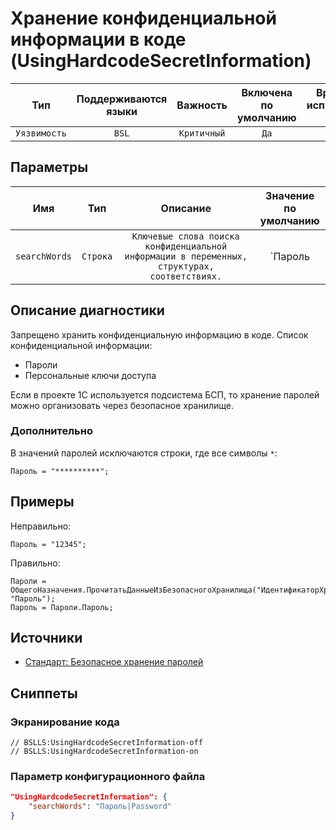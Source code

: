 # Хранение конфиденциальной информации в коде (UsingHardcodeSecretInformation)

|     Тип      |    Поддерживаются<br>языки    |  Важность   |    Включена<br>по умолчанию    |    Время на<br>исправление (мин)    |    Теги    |
|:------------:|:-----------------------------:|:-----------:|:------------------------------:|:-----------------------------------:|:----------:|
| `Уязвимость` |             `BSL`             | `Критичный` |              `Да`              |                `15`                 | `standard` |

## Параметры 


|      Имя      |   Тип    |                                           Описание                                           |    Значение<br>по умолчанию    |
|:-------------:|:--------:|:--------------------------------------------------------------------------------------------:|:------------------------------:|
| `searchWords` | `Строка` | `Ключевые слова поиска конфиденциальной информации в переменных, структурах, соответствиях.` |       `Пароль|Password`        |
<!-- Блоки выше заполняются автоматически, не трогать -->
## Описание диагностики

Запрещено хранить конфиденциальную информацию в коде. Список конфиденциальной информации:

* Пароли
* Персональные ключи доступа

Если в проекте 1С используется подсистема БСП, то хранение паролей можно организовать через безопасное хранилище.

### Дополнительно

В значений паролей исключаются строки, где все символы `*`:

```bsl
Пароль = "**********";
```

## Примеры

Неправильно:

```bsl
Пароль = "12345";
```

Правильно:

```bsl
Пароли = ОбщегоНазначения.ПрочитатьДанныеИзБезопасногоХранилища("ИдентификаторХранения", "Пароль");
Пароль = Пароли.Пароль;
```

## Источники

* [Стандарт: Безопасное хранение паролей](https://its.1c.ru/db/v8std#content:740:hdoc)

## Сниппеты

<!-- Блоки ниже заполняются автоматически, не трогать -->
### Экранирование кода

```bsl
// BSLLS:UsingHardcodeSecretInformation-off
// BSLLS:UsingHardcodeSecretInformation-on
```

### Параметр конфигурационного файла

```json
"UsingHardcodeSecretInformation": {
    "searchWords": "Пароль|Password"
}
```
